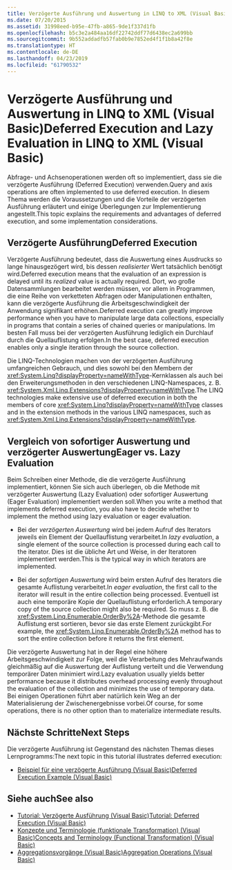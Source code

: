 ```yaml
---
title: Verzögerte Ausführung und Auswertung in LINQ to XML (Visual Basic)
ms.date: 07/20/2015
ms.assetid: 31998eed-b95e-47fb-a865-9de1f337d1fb
ms.openlocfilehash: b5c3e2a484aa16df22742ddf77d6438ec2a699bb
ms.sourcegitcommit: 9b552addadfb57fab0b9e7852ed4f1f1b8a42f8e
ms.translationtype: HT
ms.contentlocale: de-DE
ms.lasthandoff: 04/23/2019
ms.locfileid: "61790532"
---
```

# <a name="deferred-execution-and-lazy-evaluation-in-linq-to-xml-visual-basic"></a><span data-ttu-id="88f12-102">Verzögerte Ausführung und Auswertung in LINQ to XML (Visual Basic)</span><span class="sxs-lookup"><span data-stu-id="88f12-102">Deferred Execution and Lazy Evaluation in LINQ to XML (Visual Basic)</span></span>
<span data-ttu-id="88f12-103">Abfrage- und Achsenoperationen werden oft so implementiert, dass sie die verzögerte Ausführung (Deferred Execution) verwenden.</span><span class="sxs-lookup"><span data-stu-id="88f12-103">Query and axis operations are often implemented to use deferred execution.</span></span> <span data-ttu-id="88f12-104">In diesem Thema werden die Voraussetzungen und die Vorteile der verzögerten Ausführung erläutert und einige Überlegungen zur Implementierung angestellt.</span><span class="sxs-lookup"><span data-stu-id="88f12-104">This topic explains the requirements and advantages of deferred execution, and some implementation considerations.</span></span>  
  
## <a name="deferred-execution"></a><span data-ttu-id="88f12-105">Verzögerte Ausführung</span><span class="sxs-lookup"><span data-stu-id="88f12-105">Deferred Execution</span></span>  
 <span data-ttu-id="88f12-106">Verzögerte Ausführung bedeutet, dass die Auswertung eines Ausdrucks so lange hinausgezögert wird, bis dessen *realisierter* Wert tatsächlich benötigt wird.</span><span class="sxs-lookup"><span data-stu-id="88f12-106">Deferred execution means that the evaluation of an expression is delayed until its *realized* value is actually required.</span></span> <span data-ttu-id="88f12-107">Dort, wo große Datensammlungen bearbeitet werden müssen, vor allem in Programmen, die eine Reihe von verketteten Abfragen oder Manipulationen enthalten, kann die verzögerte Ausführung die Arbeitsgeschwindigkeit der Anwendung signifikant erhöhen.</span><span class="sxs-lookup"><span data-stu-id="88f12-107">Deferred execution can greatly improve performance when you have to manipulate large data collections, especially in programs that contain a series of chained queries or manipulations.</span></span> <span data-ttu-id="88f12-108">Im besten Fall muss bei der verzögerten Ausführung lediglich ein Durchlauf durch die Quellauflistung erfolgen.</span><span class="sxs-lookup"><span data-stu-id="88f12-108">In the best case, deferred execution enables only a single iteration through the source collection.</span></span>  
  
 <span data-ttu-id="88f12-109">Die LINQ-Technologien machen von der verzögerten Ausführung umfangreichen Gebrauch, und dies sowohl bei den Membern der <xref:System.Linq?displayProperty=nameWithType>-Kernklassen als auch bei den Erweiterungsmethoden in den verschiedenen LINQ-Namespaces, z. B. <xref:System.Xml.Linq.Extensions?displayProperty=nameWithType>.</span><span class="sxs-lookup"><span data-stu-id="88f12-109">The LINQ technologies make extensive use of deferred execution in both the members of core <xref:System.Linq?displayProperty=nameWithType> classes and in the extension methods in the various LINQ namespaces, such as <xref:System.Xml.Linq.Extensions?displayProperty=nameWithType>.</span></span>  
  
## <a name="eager-vs-lazy-evaluation"></a><span data-ttu-id="88f12-110">Vergleich von sofortiger Auswertung und verzögerter Auswertung</span><span class="sxs-lookup"><span data-stu-id="88f12-110">Eager vs. Lazy Evaluation</span></span>  
 <span data-ttu-id="88f12-111">Beim Schreiben einer Methode, die die verzögerte Ausführung implementiert, können Sie sich auch überlegen, ob die Methode mit verzögerter Auswertung (Lazy Evaluation) oder sofortiger Auswertung (Eager Evaluation) implementiert werden soll.</span><span class="sxs-lookup"><span data-stu-id="88f12-111">When you write a method that implements deferred execution, you also have to decide whether to implement the method using lazy evaluation or eager evaluation.</span></span>  
  
- <span data-ttu-id="88f12-112">Bei der *verzögerten Auswertung* wird bei jedem Aufruf des Iterators jeweils ein Element der Quellauflistung verarbeitet.</span><span class="sxs-lookup"><span data-stu-id="88f12-112">In *lazy evaluation*, a single element of the source collection is processed during each call to the iterator.</span></span> <span data-ttu-id="88f12-113">Dies ist die übliche Art und Weise, in der Iteratoren implementiert werden.</span><span class="sxs-lookup"><span data-stu-id="88f12-113">This is the typical way in which iterators are implemented.</span></span>  
  
- <span data-ttu-id="88f12-114">Bei der *sofortigen Auswertung* wird beim ersten Aufruf des Iterators die gesamte Auflistung verarbeitet.</span><span class="sxs-lookup"><span data-stu-id="88f12-114">In *eager evaluation*, the first call to the iterator will result in the entire collection being processed.</span></span> <span data-ttu-id="88f12-115">Eventuell ist auch eine temporäre Kopie der Quellauflistung erforderlich.</span><span class="sxs-lookup"><span data-stu-id="88f12-115">A temporary copy of the source collection might also be required.</span></span> <span data-ttu-id="88f12-116">So muss z. B. die <xref:System.Linq.Enumerable.OrderBy%2A>-Methode die gesamte Auflistung erst sortieren, bevor sie das erste Element zurückgibt.</span><span class="sxs-lookup"><span data-stu-id="88f12-116">For example, the <xref:System.Linq.Enumerable.OrderBy%2A> method has to sort the entire collection before it returns the first element.</span></span>  
  
 <span data-ttu-id="88f12-117">Die verzögerte Auswertung hat in der Regel eine höhere Arbeitsgeschwindigkeit zur Folge, weil die Verarbeitung des Mehraufwands gleichmäßig auf die Auswertung der Auflistung verteilt und die Verwendung temporärer Daten minimiert wird.</span><span class="sxs-lookup"><span data-stu-id="88f12-117">Lazy evaluation usually yields better performance because it distributes overhead processing evenly throughout the evaluation of the collection and minimizes the use of temporary data.</span></span> <span data-ttu-id="88f12-118">Bei einigen Operationen führt aber natürlich kein Weg an der Materialisierung der Zwischenergebnisse vorbei.</span><span class="sxs-lookup"><span data-stu-id="88f12-118">Of course, for some operations, there is no other option than to materialize intermediate results.</span></span>  
  
## <a name="next-steps"></a><span data-ttu-id="88f12-119">Nächste Schritte</span><span class="sxs-lookup"><span data-stu-id="88f12-119">Next Steps</span></span>  
 <span data-ttu-id="88f12-120">Die verzögerte Ausführung ist Gegenstand des nächsten Themas dieses Lernprogramms:</span><span class="sxs-lookup"><span data-stu-id="88f12-120">The next topic in this tutorial illustrates deferred execution:</span></span>  
  
- [<span data-ttu-id="88f12-121">Beispiel für eine verzögerte Ausführung (Visual Basic)</span><span class="sxs-lookup"><span data-stu-id="88f12-121">Deferred Execution Example (Visual Basic)</span></span>](../../../../visual-basic/programming-guide/concepts/linq/deferred-execution-example.md)  
  
## <a name="see-also"></a><span data-ttu-id="88f12-122">Siehe auch</span><span class="sxs-lookup"><span data-stu-id="88f12-122">See also</span></span>

- [<span data-ttu-id="88f12-123">Tutorial: Verzögerte Ausführung (Visual Basic)</span><span class="sxs-lookup"><span data-stu-id="88f12-123">Tutorial: Deferred Execution (Visual Basic)</span></span>](../../../../visual-basic/programming-guide/concepts/linq/tutorial-deferred-execution.md)
- [<span data-ttu-id="88f12-124">Konzepte und Terminologie (funktionale Transformation) (Visual Basic)</span><span class="sxs-lookup"><span data-stu-id="88f12-124">Concepts and Terminology (Functional Transformation) (Visual Basic)</span></span>](../../../../visual-basic/programming-guide/concepts/linq/concepts-and-terminology-functional-transformation.md)
- [<span data-ttu-id="88f12-125">Aggregationsvorgänge (Visual Basic)</span><span class="sxs-lookup"><span data-stu-id="88f12-125">Aggregation Operations (Visual Basic)</span></span>](../../../../visual-basic/programming-guide/concepts/linq/aggregation-operations.md)
